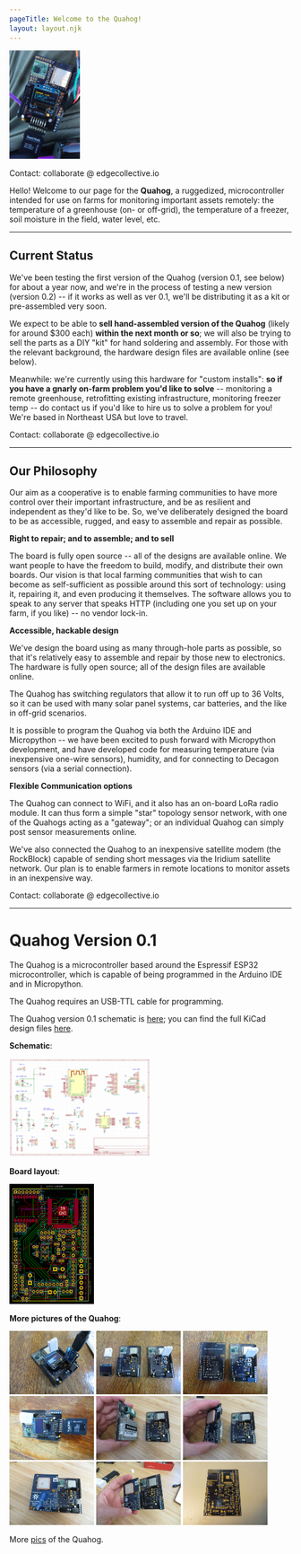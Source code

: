 ```yaml
---
pageTitle: Welcome to the Quahog!
layout: layout.njk
---
```


<img src="/img/quahog/quahog_close.png" width=25%>

Contact:  collaborate @ edgecollective.io

Hello!  Welcome to our page for the **Quahog**, a ruggedized,  microcontroller intended for use on farms for monitoring important assets remotely:  the temperature of a greenhouse (on- or off-grid), the temperature of a freezer, soil moisture in the field, water level, etc.

---

## Current Status

We've been testing the first version of the Quahog (version 0.1, see below) for about a year now, and we're in the process of testing a new version (version 0.2) -- if it works as well as ver 0.1, we'll be distributing it as a kit or pre-assembled very soon.  

We expect to be able to **sell hand-assembled version of the Quahog** (likely for around $300 each) **within the next month or so**; we will also be trying to sell the parts as a DIY "kit" for hand soldering and assembly.  For those with the relevant background, the hardware design files are available online (see below). 

Meanwhile: we're currently using this hardware for "custom installs": **so if you have a gnarly on-farm problem you'd like to solve** --  monitoring a remote greenhouse, retrofitting existing infrastructure, monitoring freezer temp -- do contact us if you'd like to hire us to solve a problem for you!  We're based in Northeast USA but love to travel.

Contact:  collaborate @ edgecollective.io

---

## Our Philosophy

Our aim as a cooperative is to enable farming communities to have more control over their important infrastructure, and be as resilient and independent as they'd like to be. So, we've deliberately designed the board to be as accessible, rugged, and easy to assemble and repair as possible.  

**Right to repair; and to assemble; and to sell** 

The board is fully open source -- all of the designs are available online.  We want people to have the freedom to build, modify, and distribute their own boards.  Our vision is that local farming communities that wish to can become as self-sufficient as possible around this sort of technology:  using it, repairing it, and even producing it themselves.  The software allows you to speak to any server that speaks HTTP (including one you set up on your farm, if you like) -- no vendor lock-in.   

**Accessible, hackable design**

We've design the board using as many through-hole parts as possible, so that it's relatively easy to assemble and repair by those new to electronics.  The hardware is fully open source; all of the design files are available online.

The Quahog has switching regulators that allow it to run off up to 36 Volts, so it can be used with many solar panel systems, car batteries, and the like in off-grid scenarios.

It is possible to program the Quahog via both the Arduino IDE and Micropython -- we have been excited to push forward with Micropython development, and have developed code for measuring temperature (via inexpensive one-wire sensors), humidity, and for connecting to Decagon sensors (via a serial connection).  

**Flexible Communication options**

The Quahog can connect to WiFi, and it also has an on-board LoRa radio module.  It can thus form a simple "star" topology sensor network, with one of the Quahogs acting as a "gateway"; or an individual Quahog can simply post sensor measurements online.

We've also connected the Quahog to an inexpensive satellite modem (the RockBlock) capable of sending short messages via the Iridium satellite network.  Our plan is to enable farmers in remote locations to monitor assets in an inexpensive way.

Contact:  collaborate @ edgecollective.io

---

# Quahog Version 0.1

The Quahog is a microcontroller based around the Espressif ESP32 microcontroller, which is capable of being programmed in the Arduino IDE and in Micropython. 

The Quahog requires an USB-TTL cable for programming.

The Quahog version 0.1 schematic is [here](/img/quahog/hog32a.pdf); you can find the full KiCad design files [here](https://github.com/edgecollective/hog32).  

**Schematic**:

<img src="/img/quahog/hog32a.png" width=50%>

**Board layout**:

<img src="/img/quahog/hog32a_board.png" width=30%>

**More pictures of the Quahog**:

<img src="/img/quahog/pic1.JPG" width=30%>
<img src="/img/quahog/pic2.JPG" width=30%>
<img src="/img/quahog/pic3.JPG" width=30%>
<img src="/img/quahog/pic4.JPG" width=30%>
<img src="/img/quahog/sat1.JPG" width=30%>
<img src="/img/quahog/sat2.JPG" width=30%>
<img src="/img/quahog/sat3.JPG" width=30%>
<img src="/img/quahog/sat4.JPG" width=30%>
<img src="/img/quahog/board1.JPG" width=30%>

 
More [pics](sldkjf) of the Quahog.


